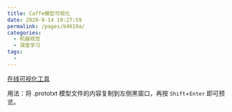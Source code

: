 ```yaml
---
title: Caffe模型可视化
date: 2020-9-14 19:27:59
permalink: /pages/b4619a/
categories: 
  - 机器视觉
  - 深度学习
tags: 
  - 
---
```



[在线可视化工具](https://ethereon.github.io/netscope/#/editor)

用法：将 .prototxt 模型文件的内容复制到左侧黑窗口，再按 `Shift`+`Enter` 即可预览。

